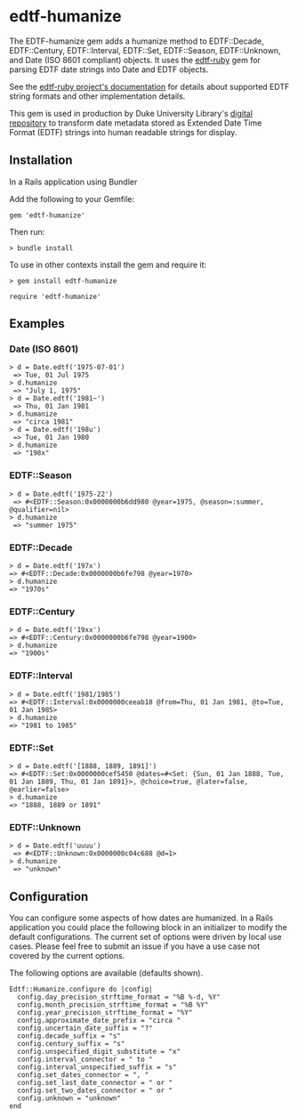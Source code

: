 # edtf-humanize


The EDTF-humanize gem adds a humanize method to EDTF::Decade, EDTF::Century, EDTF::Interval, EDTF::Set, EDTF::Season, EDTF::Unknown, and Date (ISO 8601 compliant) objects. It uses the [edtf-ruby](https://github.com/inukshuk/edtf-ruby) gem for parsing EDTF date strings into Date and EDTF objects.

See the [edtf-ruby project's documentation](https://github.com/inukshuk/edtf-ruby) for details about supported EDTF string formats and other implementation details.

This gem is used in production by Duke University Library's [digital repository](https://github.com/duke-libraries/ddr-public) to transform date metadata stored as Extended Date Time Format (EDTF) strings into human readable strings for display.


## Installation

In a Rails application using Bundler

Add the following to your Gemfile:

```
gem 'edtf-humanize'
```

Then run:

```
> bundle install
```

To use in other contexts install the gem and require it:

```
> gem install edtf-humanize
```

```
require 'edtf-humanize'
```


## Examples


### Date (ISO 8601)

```
> d = Date.edtf('1975-07-01')
 => Tue, 01 Jul 1975
> d.humanize
 => "July 1, 1975"
> d = Date.edtf('1981~')
 => Thu, 01 Jan 1981
> d.humanize
 => "circa 1981"
> d = Date.edtf('198u')
 => Tue, 01 Jan 1980
> d.humanize
 => "198x"
 ```

### EDTF::Season

```
> d = Date.edtf('1975-22')
 => #<EDTF::Season:0x0000000b6dd980 @year=1975, @season=:summer, @qualifier=nil>
> d.humanize
 => "summer 1975"
 ```

### EDTF::Decade

 ```
> d = Date.edtf('197x')
 => #<EDTF::Decade:0x0000000b6fe798 @year=1970>
> d.humanize
 => "1970s"
 ```

### EDTF::Century

 ```
> d = Date.edtf('19xx')
 => #<EDTF::Century:0x0000000b6fe798 @year=1900>
> d.humanize
 => "1900s"
 ```

### EDTF::Interval

 ```
> d = Date.edtf('1981/1985')
 => #<EDTF::Interval:0x0000000ceeab18 @from=Thu, 01 Jan 1981, @to=Tue, 01 Jan 1985>
> d.humanize
 => "1981 to 1985"
 ```

### EDTF::Set

 ```
> d = Date.edtf('[1888, 1889, 1891]')
 => #<EDTF::Set:0x0000000cef5450 @dates=#<Set: {Sun, 01 Jan 1888, Tue, 01 Jan 1889, Thu, 01 Jan 1891}>, @choice=true, @later=false, @earlier=false>
> d.humanize
 => "1888, 1889 or 1891"
 ```

### EDTF::Unknown

```
> d = Date.edtf('uuuu')
 => #<EDTF::Unknown:0x0000000c04c688 @d=1>
> d.humanize
 => "unknown"
```

## Configuration

You can configure some aspects of how dates are humanized. In a Rails application you could place the following block in an initializer to modify the default configurations. The current set of options were driven by local use cases. Please feel free to submit an issue if you have a use case not covered by the current options.

The following options are available (defaults shown).

```
Edtf::Humanize.configure do |config|
  config.day_precision_strftime_format = "%B %-d, %Y"
  config.month_precision_strftime_format = "%B %Y"
  config.year_precision_strftime_format = "%Y"
  config.approximate_date_prefix = "circa "
  config.uncertain_date_suffix = "?"
  config.decade_suffix = "s"
  config.century_suffix = "s"
  config.unspecified_digit_substitute = "x"
  config.interval_connector = " to "
  config.interval_unspecified_suffix = "s"
  config.set_dates_connector = ", "
  config.set_last_date_connector = " or "
  config.set_two_dates_connector = " or "
  config.unknown = "unknown"
end
```

